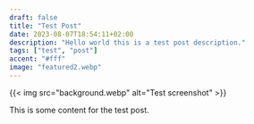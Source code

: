 ```yaml
---
draft: false
title: "Test Post"
date: 2023-08-07T18:54:11+02:00
description: "Hello world this is a test post description."
tags: ["test", "post"]
accent: "#fff"
image: "featured2.webp"
---
```


{{< img src="background.webp" alt="Test screenshot" >}}

This is some content for the test post.